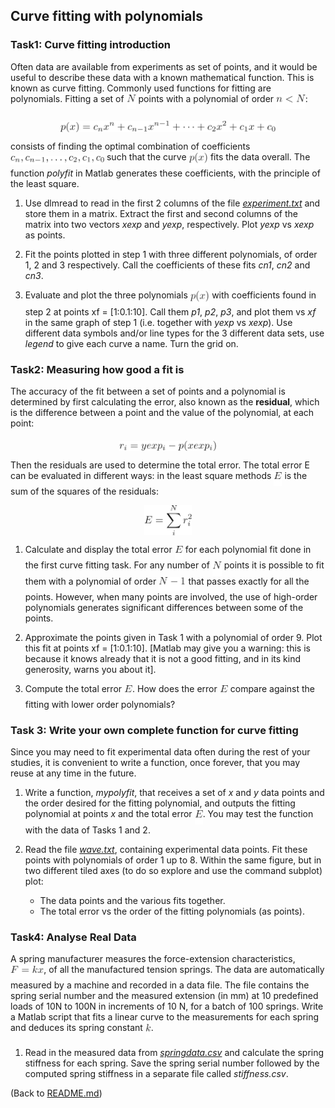## Curve fitting with polynomials

### Task1: Curve fitting introduction

Often data are available from experiments as set of points, and it would be useful to
describe these data with a known mathematical function. This is known as curve fitting.
Commonly used functions for fitting are polynomials. Fitting a set of <img alt="$N$" src="/svgs/f9c4988898e7f532b9f826a75014ed3c.png" align="middle" width="14.99998994999999pt" height="22.465723500000017pt"/> points with a polynomial of order <img alt="$n&lt;N$" src="/svgs/15605c10841a9ee639ca78a40d052b1d.png" align="middle" width="46.78449764999999pt" height="22.465723500000017pt"/>:

<p align="center"><img alt="$$&#10;p(x) = c_n x^n + c_{n-1} x^{n-1} + \dots + c_2 x^2 + c_1 x + c_0&#10;$$" src="/svgs/5acec8a29d8d38ce60094393302bf1d2.png" align="middle" width="343.27229474999996pt" height="18.312383099999998pt"/></p>

consists of finding the optimal combination of coefficients <img alt="$c_n,c_{n-1},\dots,c_2,c_1,c_0$" src="/svgs/72ffe5b7cef438ee72e52050f929c06d.png" align="middle" width="150.03996809999998pt" height="14.15524440000002pt"/> such that the curve <img alt="$p(x)$" src="/svgs/c9ea84eb1460d2895e0cf5125bd7f7b5.png" align="middle" width="30.450987599999987pt" height="24.65753399999998pt"/> fits the data overall. The function _polyfit_ in Matlab generates these
coefficients, with the principle of the least square.

1. Use dlmread to read in the first 2 columns of the file [_experiment.txt_](./experiment.txt) and store
them in a matrix. Extract the first and second columns of the matrix into two
vectors _xexp_ and _yexp_, respectively. Plot _yexp_ vs _xexp_ as points.

2. Fit the points plotted in step 1 with three different polynomials, of order 1, 2 and 3 respectively. Call the coefficients of these fits _cn1_, _cn2_ and _cn3_.

3. Evaluate and plot the three polynomials <img alt="$p(x)$" src="/svgs/c9ea84eb1460d2895e0cf5125bd7f7b5.png" align="middle" width="30.450987599999987pt" height="24.65753399999998pt"/> with coefficients found in step 2 at
points xf = [1:0.1:10]. Call them _p1_, _p2_, _p3_, and plot them vs _xf_ in the same
graph of step 1 (i.e. together with _yexp_ vs _xexp_). Use different data symbols and/or
line types for the 3 different data sets, use _legend_ to give each curve a name.
Turn the grid on.

### Task2: Measuring how good a fit is

The accuracy of the fit between a set of points and a polynomial is determined by first
calculating the error, also known as the __residual__, which is the difference between a
point and the value of the polynomial, at each point:

<p align="center"><img alt="$$&#10;r_i = yexp_i - p(xexp_i)&#10;$$" src="/svgs/5c8f7a700d35502622ada16450324fb0.png" align="middle" width="155.58311175pt" height="16.438356pt"/></p>

Then the residuals are used to determine the total error. The total error E can be
evaluated in different ways: in the least square methods <img alt="$E$" src="/svgs/84df98c65d88c6adf15d4645ffa25e47.png" align="middle" width="13.08219659999999pt" height="22.465723500000017pt"/> is the sum of the squares
of the residuals:

<p align="center"><img alt="$$&#10;E = \sum_i^N r_i^2&#10;$$" src="/svgs/e321e89be284010798d87b4794889956.png" align="middle" width="75.90930764999999pt" height="47.806078649999996pt"/></p>

1. Calculate and display the total error <img alt="$E$" src="/svgs/84df98c65d88c6adf15d4645ffa25e47.png" align="middle" width="13.08219659999999pt" height="22.465723500000017pt"/> for each polynomial fit done in the first curve fitting task.
For any number of <img alt="$N$" src="/svgs/f9c4988898e7f532b9f826a75014ed3c.png" align="middle" width="14.99998994999999pt" height="22.465723500000017pt"/> points it is possible to fit them with a polynomial of order <img alt="$N-1$" src="/svgs/e35caf405a5e9b4afd75a0d338c4dc12.png" align="middle" width="43.31036984999999pt" height="22.465723500000017pt"/>
that passes exactly for all the points. However, when many points are involved, the
use of high-order polynomials generates significant differences between some of the
points.

2. Approximate the points given in Task 1 with a polynomial of order 9. Plot this
fit at points xf = [1:0.1:10]. [Matlab may give you a warning: this is because it
knows already that it is not a good fitting, and in its kind generosity, warns you
about it].

3. Compute the total error <img alt="$E$" src="/svgs/84df98c65d88c6adf15d4645ffa25e47.png" align="middle" width="13.08219659999999pt" height="22.465723500000017pt"/>. How does the error <img alt="$E$" src="/svgs/84df98c65d88c6adf15d4645ffa25e47.png" align="middle" width="13.08219659999999pt" height="22.465723500000017pt"/> compare against the fitting
with lower order polynomials?

### Task 3: Write your own complete function for curve fitting

Since you may need to fit experimental data often during the rest of your studies, it is
convenient to write a function, once forever, that you may reuse at any time in the
future.

1. Write a function, _mypolyfit_, that receives a set of _x_ and _y_ data points and the
order desired for the fitting polynomial, and outputs the fitting polynomial at
points _x_ and the total error <img alt="$E$" src="/svgs/84df98c65d88c6adf15d4645ffa25e47.png" align="middle" width="13.08219659999999pt" height="22.465723500000017pt"/>. You may test the function with the data of Tasks
1 and 2.

2. Read the file [_wave.txt_](./wave.txt), containing experimental data points. Fit these points
with polynomials of order 1 up to 8.
Within the same figure, but in two different tiled axes (to do so explore and
use the command subplot) plot:

	* The data points and the various fits together.
	* The total error vs the order of the fitting polynomials (as points).
	
### Task4: Analyse Real Data

A spring manufacturer measures the force-extension characteristics,<img alt="$F=kx$" src="/svgs/2d259c3890b8ed4fc3f9dd934ddc2de2.png" align="middle" width="53.241902999999986pt" height="22.831056599999986pt"/>, of all
the manufactured tension springs. The data are automatically measured by a machine
and recorded in a data file. The file contains the spring serial number and the
measured extension (in mm) at 10 predefined loads of 10N to 100N in increments of
10 N, for a batch of 100 springs.
Write a Matlab script that fits a linear curve to the measurements for each spring and
deduces its spring constant <img alt="$k$" src="/svgs/63bb9849783d01d91403bc9a5fea12a2.png" align="middle" width="9.075367949999992pt" height="22.831056599999986pt"/>.

1. Read in the measured data from [_springdata.csv_](./springdata.csv) and calculate the spring
stiffness for each spring. Save the spring serial number followed by the
computed spring stiffness in a separate file called _stiffness.csv_.

(Back to [README.md](./README.md))